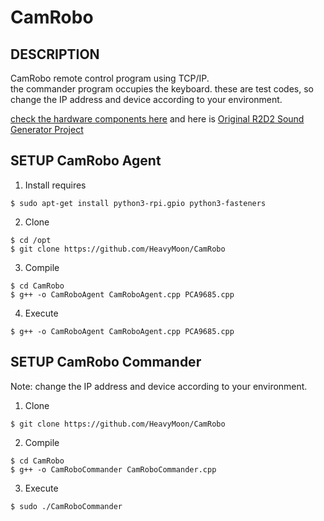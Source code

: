 CamRobo
=======================================
## DESCRIPTION
CamRobo remote control program using TCP/IP.  
the commander program occupies the keyboard.
these are test codes, so change the IP address and device according to your environment.

[check the hardware components here](https://heavymoon.org/2021/11/05/remote-camrobo-1/)
and here is [Original R2D2 Sound Generator Project](https://www.instructables.com/R2D2-Sound-Generator/)

## SETUP CamRobo Agent
1. Install requires
```
$ sudo apt-get install python3-rpi.gpio python3-fasteners
```
2. Clone
```
$ cd /opt
$ git clone https://github.com/HeavyMoon/CamRobo
```
3. Compile
```
$ cd CamRobo
$ g++ -o CamRoboAgent CamRoboAgent.cpp PCA9685.cpp
```
4. Execute
```
$ g++ -o CamRoboAgent CamRoboAgent.cpp PCA9685.cpp
```

## SETUP CamRobo Commander
Note: change the IP address and device according to your environment.

1. Clone
```
$ git clone https://github.com/HeavyMoon/CamRobo
```
2. Compile
```
$ cd CamRobo
$ g++ -o CamRoboCommander CamRoboCommander.cpp
```
3. Execute
```
$ sudo ./CamRoboCommander
```

